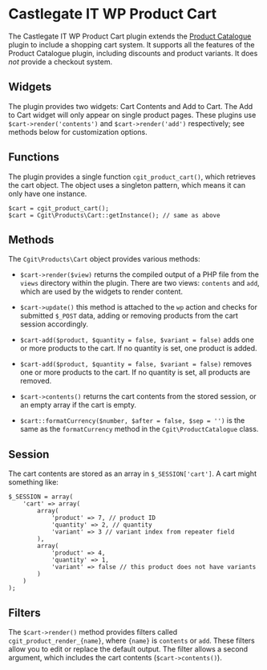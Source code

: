 # Castlegate IT WP Product Cart #

The Castlegate IT WP Product Cart plugin extends the [Product Catalogue](http://github.com/castlegateit/cgit-wp-product-catalogue) plugin to include a shopping cart system. It supports all the features of the Product Catalogue plugin, including discounts and product variants. It does *not* provide a checkout system.

## Widgets ##

The plugin provides two widgets: Cart Contents and Add to Cart. The Add to Cart widget will only appear on single product pages. These plugins use `$cart->render('contents')` and `$cart->render('add')` respectively; see methods below for customization options.

## Functions ##

The plugin provides a single function `cgit_product_cart()`, which retrieves the cart object. The object uses a singleton pattern, which means it can only have one instance.

    $cart = cgit_product_cart();
    $cart = Cgit\Products\Cart::getInstance(); // same as above

## Methods ##

The `Cgit\Products\Cart` object provides various methods:

*   `$cart->render($view)` returns the compiled output of a PHP file from the `views` directory within the plugin. There are two views: `contents` and `add`, which are used by the widgets to render content.

*   `$cart->update()` this method is attached to the `wp` action and checks for submitted `$_POST` data, adding or removing products from the cart session accordingly.

*   `$cart-add($product, $quantity = false, $variant = false)` adds one or more products to the cart. If no quantity is set, one product is added.

*   `$cart-add($product, $quantity = false, $variant = false)` removes one or more products to the cart. If no quantity is set, all products are removed.

*   `$cart->contents()` returns the cart contents from the stored session, or an empty array if the cart is empty.

*   `$cart::formatCurrency($number, $after = false, $sep = '')` is the same as the `formatCurrency` method in the `Cgit\ProductCatalogue` class.

## Session ##

The cart contents are stored as an array in `$_SESSION['cart']`. A cart might something like:

    $_SESSION = array(
        'cart' => array(
            array(
                'product' => 7, // product ID
                'quantity' => 2, // quantity
                'variant' => 3 // variant index from repeater field
            ),
            array(
                'product' => 4,
                'quantity' => 1,
                'variant' => false // this product does not have variants
            )
        )
    );

## Filters ##

The `$cart->render()` method provides filters called `cgit_product_render_{name}`, where `{name}` is `contents` or `add`. These filters allow you to edit or replace the default output. The filter allows a second argument, which includes the cart contents (`$cart->contents()`).
